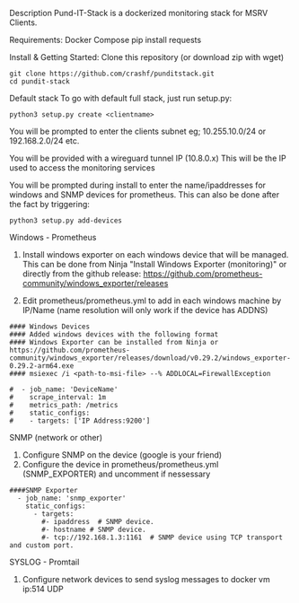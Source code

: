 Description
Pund-IT-Stack is a dockerized monitoring stack for MSRV Clients.

Requirements:
Docker Compose
pip install requests


Install & Getting Started:
Clone this repository (or download zip with wget)
 ```
git clone https://github.com/crashf/punditstack.git
cd pundit-stack
 ```
Default stack
To go with default full stack, just run setup.py:
 ```
python3 setup.py create <clientname>
 ```

 You will be prompted to enter the clients subnet eg; 10.255.10.0/24 or 192.168.2.0/24 etc.

 You will be provided with a wireguard tunnel IP (10.8.0.x) This will be the IP used to access the monitoring services

You will be prompted during install to enter the name/ipaddresses for windows and SNMP devices for prometheus. This can also be done after the fact by triggering:

```
python3 setup.py add-devices
```

Windows - Prometheus 
1. Install windows exporter on each windows device that will be managed. This can be done from Ninja "Install Windows Exporter (monitoring)" or directly from the github release: https://github.com/prometheus-community/windows_exporter/releases

2. Edit prometheus/prometheus.yml to add in each windows machine by IP/Name (name resolution will only work if the device has ADDNS)
 ```
#### Windows Devices
#### Added windows devices with the following format
#### Windows Exporter can be installed from Ninja or https://github.com/prometheus-community/windows_exporter/releases/download/v0.29.2/windows_exporter-0.29.2-arm64.exe
#### msiexec /i <path-to-msi-file> --% ADDLOCAL=FirewallException

#  - job_name: 'DeviceName'
#    scrape_interval: 1m
#    metrics_path: /metrics
#    static_configs:
#    - targets: ['IP Address:9200']
```

SNMP (network or other)
1. Configure SNMP on the device (google is your friend)
2. Configure the device in prometheus/prometheus.yml (SNMP_EXPORTER) and uncomment if nessessary
```
####SNMP Exporter
  - job_name: 'snmp_exporter'
    static_configs:
      - targets:
        #- ipaddress  # SNMP device.
        #- hostname # SNMP device.
        #- tcp://192.168.1.3:1161  # SNMP device using TCP transport and custom port.
```

SYSLOG - Promtail
1. Configure network devices to send syslog messages to docker vm ip:514 UDP

